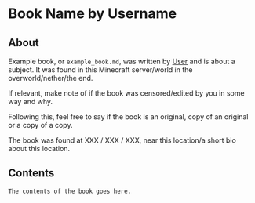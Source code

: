 # Book Name by Username

## About
Example book, or `example_book.md`, was written by [User](https://namemc.com) and is about a subject. It was found in this Minecraft server/world in the overworld/nether/the end.

If relevant, make note of if the book was censored/edited by you in some way and why.

Following this, feel free to say if the book is an original, copy of an original or a copy of a copy.

The book was found at XXX / XXX / XXX, near this location/a short bio about this location.

## Contents
```
The contents of the book goes here.
```